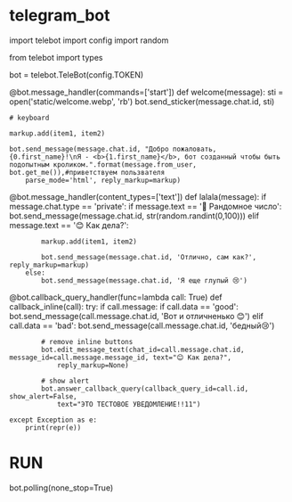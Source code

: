 # telegram_bot
import telebot
import config
import random

from telebot import types

bot = telebot.TeleBot(config.TOKEN)

@bot.message_handler(commands=['start'])
def welcome(message):
	sti = open('static/welcome.webp', 'rb')
	bot.send_sticker(message.chat.id, sti)

	# keyboard
	
	markup.add(item1, item2)

	bot.send_message(message.chat.id, "Добро пожаловать, {0.first_name}!\nЯ - <b>{1.first_name}</b>, бот созданный чтобы быть подопытным кроликом.".format(message.from_user, bot.get_me()),#приветствуем пользвателя
		parse_mode='html', reply_markup=markup)

@bot.message_handler(content_types=['text'])
def lalala(message):
	if message.chat.type == 'private':
		if message.text == '🎲 Рандомное число':
			bot.send_message(message.chat.id, str(random.randint(0,100)))
		elif message.text == '😊 Как дела?':

			markup.add(item1, item2)

			bot.send_message(message.chat.id, 'Отлично, сам как?', reply_markup=markup)
		else:
			bot.send_message(message.chat.id, 'Я еще глупый 😢')

@bot.callback_query_handler(func=lambda call: True)
def callback_inline(call):
	try:
		if call.message:
			if call.data == 'good':
				bot.send_message(call.message.chat.id, 'Вот и отличненько 😊')
			elif call.data == 'bad':
				bot.send_message(call.message.chat.id, 'бедный😢')

			# remove inline buttons
			bot.edit_message_text(chat_id=call.message.chat.id, message_id=call.message.message_id, text="😊 Как дела?",
				reply_markup=None)

			# show alert
			bot.answer_callback_query(callback_query_id=call.id, show_alert=False,
				text="ЭТО ТЕСТОВОЕ УВЕДОМЛЕНИЕ!!11")

	except Exception as e:
		print(repr(e))

# RUN
bot.polling(none_stop=True)
